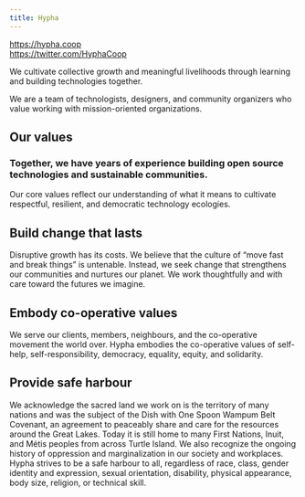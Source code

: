 ```yaml
---
title: Hypha
---
```


<https://hypha.coop>  
<https://twitter.com/HyphaCoop>

We cultivate collective growth and meaningful livelihoods through learning and building technologies together.

We are a team of technologists, designers, and community organizers who value working with mission-oriented organizations.

## Our values

### Together, we have years of experience building open source technologies and sustainable communities.

Our core values reflect our understanding of what it means to cultivate respectful, resilient, and democratic technology ecologies.

## Build change that lasts
Disruptive growth has its costs. We believe that the culture of “move fast and break things” is untenable. Instead, we seek change that strengthens our communities and nurtures our planet. We work thoughtfully and with care toward the futures we imagine.

## Embody co-operative values
We serve our clients, members, neighbours, and the co-operative movement the world over. Hypha embodies the co-operative values of self-help, self-responsibility, democracy, equality, equity, and solidarity.

## Provide safe harbour
We acknowledge the sacred land we work on is the territory of many nations and was the subject of the Dish with One Spoon Wampum Belt Covenant, an agreement to peaceably share and care for the resources around the Great Lakes. Today it is still home to many First Nations, Inuit, and Métis peoples from across Turtle Island. We also recognize the ongoing history of oppression and marginalization in our society and workplaces. Hypha strives to be a safe harbour to all, regardless of race, class, gender identity and expression, sexual orientation, disability, physical appearance, body size, religion, or technical skill.